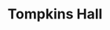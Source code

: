 ---
categories:
- '1988'
events:
- audio_id: null
  building: Tompkins Hall
  categories: tompkins-hall
  description: In fall 1988, NC State implemented an African-American Studies minor,
    the first of its kind at the university. The interdisciplinary minor required
    students to take courses in both history and English literature.
  event_decade: '1980'
  event_id: '24'
  excerpt: In fall 1988, NC State implemented an African-American Studies minor, the
    first of its kind at the university. The interdisciplinary minor required students
    to take courses in both history and English literature.
  iiif_crop: null
  image id (orig): 0003497
  image_caption: null
  image_id: 0003497
  image_type: null
  redirect_from: null
  start_date: 01/01/1988
  title: African American Studies Minor Introduced
  year: '1988'
lat: '35.786701'
layout: post
lng: '-78.665199'
order: 16
permalink: places/tompkins-hall/
place: tompkins-hall
title: Tompkins Hall

---